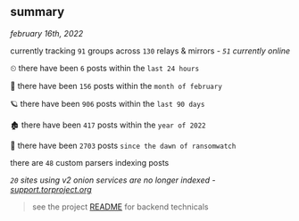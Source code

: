 
## summary
_february 16th, 2022_

currently tracking `91` groups across `130` relays & mirrors - _`51` currently online_

⏲ there have been `6` posts within the `last 24 hours`

🦈 there have been `156` posts within the `month of february`

🪐 there have been `906` posts within the `last 90 days`

🏚 there have been `417` posts within the `year of 2022`

🦕 there have been `2703` posts `since the dawn of ransomwatch`

there are `48` custom parsers indexing posts

_`20` sites using v2 onion services are no longer indexed - [support.torproject.org](https://support.torproject.org/onionservices/v2-deprecation/)_

> see the project [README](https://github.com/thetanz/ransomwatch#ransomwatch--) for backend technicals
